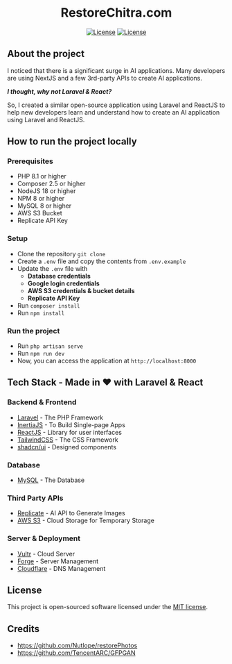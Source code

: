 <h1 align="center">RestoreChitra.com</h1>

<p align="center">
<a href="#"><img src="https://img.shields.io/endpoint?url=https%3A%2F%2Fforge.laravel.com%2Fsite-badges%2Fe50e3559-c6d4-47cd-92ff-1bd19edfbc92%3Fdate%3D1%26commit%3D1&style=flat-square" alt="License"></a>
<a href="#"><img src="https://img.shields.io/packagist/l/laravel/framework" alt="License"></a>
</p>

## About the project

I noticed that there is a significant surge in AI applications. Many developers are using NextJS and a few 3rd-party APIs to create AI applications.

***I thought, why not Laravel & React?***

So, I created a similar open-source application using Laravel and ReactJS to help new developers learn and understand how to create an AI application using Laravel and ReactJS.

## How to run the project locally

### Prerequisites
- PHP 8.1 or higher
- Composer 2.5 or higher
- NodeJS 18 or higher
- NPM 8 or higher
- MySQL 8 or higher
- AWS S3 Bucket
- Replicate API Key

### Setup
- Clone the repository `git clone`
- Create a `.env` file and copy the contents from `.env.example`
- Update the `.env` file with
    - **Database credentials**
    - **Google login credentials**
    - **AWS S3 credentials & bucket details**
    - **Replicate API Key**
- Run `composer install`
- Run `npm install`

### Run the project
- Run `php artisan serve`
- Run `npm run dev`
- Now, you can access the application at `http://localhost:8000`

## Tech Stack - Made in ❤️ with Laravel & React

### Backend & Frontend
- [Laravel](https://laravel.com/) - The PHP Framework
- [InertiaJS](https://inertiajs.com/) - To Build Single-page Apps
- [ReactJS](https://react.dev/) -  Library for user interfaces
- [TailwindCSS](https://tailwindcss.com/) - The CSS Framework
- [shadcn/ui](https://ui.shadcn.com/) - Designed components

### Database
- [MySQL](https://www.mysql.com/) - The Database

### Third Party APIs
- [Replicate](https://replicate.com) - AI API to Generate Images
- [AWS S3](https://aws.amazon.com/s3/) - Cloud Storage for Temporary Storage

### Server & Deployment
- [Vultr](https://www.vultr.com/) - Cloud Server
- [Forge](https://forge.laravel.com/) - Server Management
- [Cloudflare](https://www.cloudflare.com/) - DNS Management

## License

This project is open-sourced software licensed under the [MIT license](https://opensource.org/licenses/MIT).

## Credits
- https://github.com/Nutlope/restorePhotos
- https://github.com/TencentARC/GFPGAN
